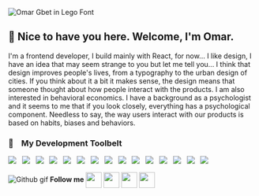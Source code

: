 ![Omar Gbet in Lego Font](https://i.ibb.co/4Z2mhyK/festisite-lego.png)

## :wave: Nice to have you here. Welcome, I'm Omar.

I'm a frontend developer, I build mainly with React, for now... I like design, I have an idea that may seem strange to you but let me tell you... I think that design improves people's lives, from a typography to the urban design of cities. If you think about it a bit it makes sense, the design means that someone thought about how people interact with the products. I am also interested in behavioral economics. I have a background as a psychologist and it seems to me that if you look closely, everything has a psychological component. Needless to say, the way users interact with our products is based on habits, biases and behaviors.


### :hammer: &nbsp;&nbsp;&nbsp;**My Development Toolbelt**
<p >
  <img src="https://img.shields.io/badge/html5%20-%23F42930.svg?&style=for-the-badge&logo=html5&logoColor=white" />&nbsp;&nbsp;
  <img src="https://img.shields.io/badge/css3%20-%231572B6.svg?&style=for-the-badge&logo=css3&logoColor=white" />&nbsp;&nbsp;
  <img src="https://img.shields.io/badge/javascript%20-%23FFCB2D.svg?&style=for-the-badge&logo=javascript&logoColor=white" />&nbsp;&nbsp;
  <img src="https://img.shields.io/badge/react%20-%2334DAFB.svg?&style=for-the-badge&logo=react&logoColor=black" />&nbsp;&nbsp;
    <img src="https://img.shields.io/badge/adobe photoshop%20-%33820A0.svg?&style=for-the-badge&logo=adobephotoshop&logoColor=white" />&nbsp;&nbsp;
  <img src="https://img.shields.io/badge/sass%20-%23cc6699.svg?&style=for-the-badge&logo=sass&logoColor=white" />&nbsp;&nbsp;
    <img src="https://img.shields.io/badge/Next Js%20-660099.svg?&style=for-the-badge&logo=next.js&logoColor=white" />&nbsp;&nbsp;
  <img src="https://img.shields.io/badge/jest%20-%2399425B.svg?&style=for-the-badge&logo=jest&logoColor=white" />&nbsp;&nbsp;
  <img src="https://img.shields.io/badge/node.js%20-%23339933.svg?&style=for-the-badge&logo=node.js&logoColor=white" />&nbsp;&nbsp;
  <img src="https://img.shields.io/badge/git%20-%23F05133.svg?&style=for-the-badge&logo=git&logoColor=white" />&nbsp;&nbsp;
  <img src="https://img.shields.io/badge/Tailwind CSS%20-%23016B93.svg?&style=for-the-badge&logo=Tailwind CSS&logoColor=white" />&nbsp;&nbsp;
  <img src="https://img.shields.io/badge/github%20-%23000.svg?&style=for-the-badge&logo=github&logoColor=white" />&nbsp;&nbsp;
    <img src="https://img.shields.io/badge/figma%20-FF8C00.svg?&style=for-the-badge&logo=figma&logoColor=white" />&nbsp;&nbsp;
  <img src="https://img.shields.io/badge/mongodb%20-%2358aa50.svg?&style=for-the-badge&logo=mongodb&logoColor=white" />&nbsp;&nbsp;
  <img src="https://img.shields.io/badge/docker%20-%232496ED.svg?&style=for-the-badge&logo=docker&logoColor=white" />&nbsp;&nbsp;

![Github gif](https://i.ibb.co/nwtcqmx/2d8ee815146390d567706f2c7b5c2916-1.gif)        **Follow me**                                                                        <a href = 'https://mx.linkedin.com/in/omar-gbet'> <img width = '32px' align= 'center' src="https://raw.githubusercontent.com/rahulbanerjee26/githubAboutMeGenerator/main/icons/linked-in-alt.svg"/></a>         <a href = 'https://www.github.com/dashdancin'> <img width = '32px' align= 'center' src="https://www.svgrepo.com/show/332084/github.svg"/></a> <a href = 'https://www.twitter.com/dashdancin'> <img width = '32px' align= 'center' src="https://raw.githubusercontent.com/rahulbanerjee26/githubAboutMeGenerator/main/icons/twitter.svg"/></a> <a href = 'https://www.behance.net/omar-gbet'> <img width = '32px' align= 'center' src="https://greenknow.co/wp-content/uploads/2021/04/BEHANCE.png"/></a>
